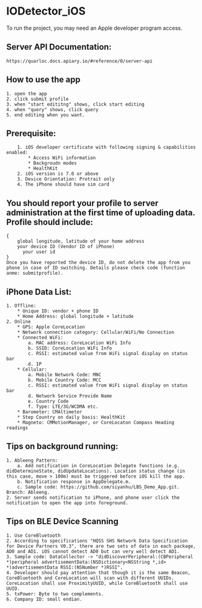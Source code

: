 # IODetector_iOS
To run the project, you may need an Apple developer program access.
## Server API Documentation:
    https://quarloc.docs.apiary.io/#reference/0/server-api
    
## How to use the app
    1. open the app
    2. click submit profile
    3. when "start edititng" shows, click start editing
    4. when "query" shows, click query
    5. end editing when you want.

## Prerequisite:
		1. iOS developer certificate with following signing & capabilities enabled:
			* Access WiFi information
			* Backgroudn modes
			* HealthKit
		2. iOS version is 7.0 or above
		3. Device Orientation: Protrait only
		4. The iPhone should have sim card
## You should report your profile to server administration at the first time of  uploading data. Profile should include:
	{
		global longitude, latitude of your home address
		your device ID (Vendor ID of iPhone)
          your user id
	}
	Once you have reported the device ID, do not delete the app from you phone in case of ID switching. Details please check code (function anme: submitprofile).

## iPhone Data List:
	1. Offline:
		* Unique ID: vendor + phone ID
		* Home Address: global longitude + latitude
	2. Online
		* GPS: Apple CoreLocation
		* Network connection category: Cellular/WiFi/No Connection
		* Connected WiFi: 
			a. MAC address: CoreLocation WiFi Info
			b. SSID: CoreLocation WiFi Info
			c. RSSI: estimated value from WiFi signal display on status bar
			d. IP
		* Cellular:
			a. Mobile Network Code: MNC
			b. Mobile Country Code: MCC
			c. RSSI: estimated value from WiFi signal display on status bar
			d. Network Service Provide Name
			e. Country Code
			f. Type: LTE/3G/WCDMA etc.
		* Barometer: CMAltimeter
		* Step Country on daily basis: HealthKit
		* Magneto: CMMotionManager, or CoreLocaton Compass Heading readings

## Tips on background running:
	1. Ableeng Pattern:
		a. Add notification in CoreLocation Delegate functions (e.g. didDetermineState, didUpdateLocations). Location status change (in this case, move > 100m) must be triggered before iOS kill the app. 
		b. Notification response in AppDelegate.m.
		c. Sample code: https://github.com/siyanhu/LBS_Demo_App.git. Branch: Ableeng.
	2. Server sends notification to iPhone, and phone user click the notification to open the app into foreground.

## Tips on BLE Device Scanning
	1. Use CoreBluetooth
	2. According to specifications "HQSS SHS Network Data Specification for Device Partners V0.3", there are two sets of data in each package, AD0 and AD1. iOS cannot detect AD0 but can very well detect AD1.
	3. Sample code: DataCollector -> "didDiscoverPeripheral:(CBPeripheral *)peripheral advertisementData:(NSDictionary<NSString *,id> *)advertisementData RSSI:(NSNumber *)RSSI".
	4. Developer should pay attention that though it is the same Beacon, CoreBluetooth and CoreLocation will scan with different UUIDs. CoreLocation shall use ProximityUUID, while CoreBluetooth shall use UUID.
	5. txPower: Byte to two complements.
	6. Company ID: small endian.


